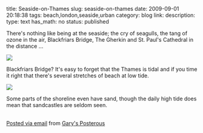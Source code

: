 title: Seaside-on-Thames
slug: seaside-on-thames
date: 2009-09-01 20:18:38
tags: beach,london,seaside,urban
category: blog
link: 
description: 
type: text
has_math: no
status: published

There's nothing like being at the seaside; the cry of seagulls, the tang of ozone in the air, Blackfriars Bridge, The Gherkin and St. Paul's Cathedral in the distance ...

[![](https://posterous.com/getfile/files.posterous.com/vicchi/UdRPGxlcz41Cx4hn1q7sv2tMPNewTChALC9cqdNW3y69GUmpjv6Ru6yo0evD/photo.jpg.scaled.500.jpg)](https://posterous.com/getfile/files.posterous.com/vicchi/bgN1421sTKXSOWKzzsOzT1xAoP783MT06v8cm9EaDbFfDdpzBzoymdRmxjIp/photo.jpg "https://posterous.com/getfile/files.posterous.com/vicchi/bgN1421sTKXSOWKzzsOzT1xAoP783MT06v8cm9EaDbFfDdpzBzoymdRmxjIp/photo.jpg") 

Blackfriars Bridge? It's easy to forget that the Thames is tidal and if you time it right that there's several stretches of beach at low tide.

[![](https://posterous.com/getfile/files.posterous.com/vicchi/rjZik4SlIjHkx9zIrCpBOaxnRQA2qxl41ylemlRzfQL2JER6rShZzHAgDz3z/IMG_1227.jpg.scaled.500.jpg)](https://posterous.com/getfile/files.posterous.com/vicchi/C9SHnVvWaTiGgh2U0uGRR84P4dTDpM1Lda6HqsKjEh2ceTJDbFeQhapv3V0k/IMG_1227.jpg.scaled.1000.jpg "https://posterous.com/getfile/files.posterous.com/vicchi/C9SHnVvWaTiGgh2U0uGRR84P4dTDpM1Lda6HqsKjEh2ceTJDbFeQhapv3V0k/IMG_1227.jpg.scaled.1000.jpg") 

Some parts of the shoreline even have sand, though the daily high tide does mean that sandcastles are seldom seen.   
   


  [Posted via email](https://posterous.com "https://posterous.com") from [Gary's Posterous](https://vicchi.posterous.com/seaside-on-thames "https://vicchi.posterous.com/seaside-on-thames") 

 

